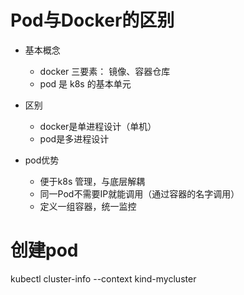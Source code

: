 

# Pod与Docker的区别


- 基本概念
  - docker 三要素： 镜像、容器仓库
  - pod 是 k8s 的基本单元

- 区别
  - docker是单进程设计（单机）
  - pod是多进程设计
  
- pod优势
  - 便于k8s 管理，与底层解耦
  - 同一Pod不需要IP就能调用（通过容器的名字调用）
  - 定义一组容器，统一监控


# 创建pod

kubectl cluster-info --context kind-mycluster
